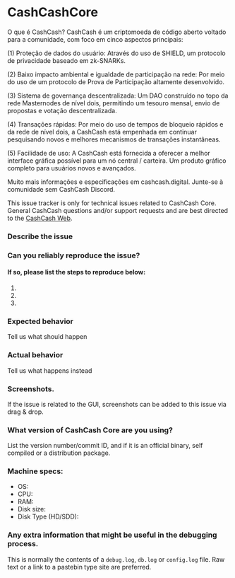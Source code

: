 # CashCashCore
O que é CashCash? CashCash é um criptomoeda de código aberto voltado para a comunidade, com foco em cinco aspectos principais:

(1) Proteção de dados do usuário: Através do uso de SHIELD, um protocolo de privacidade baseado em zk-SNARKs.

(2) Baixo impacto ambiental e igualdade de participação na rede: Por meio do uso de um protocolo de Prova de Participação altamente desenvolvido.

(3) Sistema de governança descentralizada: Um DAO construído no topo da rede Masternodes de nível dois, permitindo um tesouro mensal, envio de propostas e votação descentralizada.

(4) Transações rápidas: Por meio do uso de tempos de bloqueio rápidos e da rede de nível dois, a CashCash está empenhada em continuar pesquisando novos e melhores mecanismos de transações instantâneas.

(5) Facilidade de uso: A CashCash está fornecida a oferecer a melhor interface gráfica possível para um nó central / carteira. Um produto gráfico completo para usuários novos e avançados.

Muito mais informações e especificações em cashcash.digital. Junte-se à comunidade sem CashCash Discord.
<!--- Remove this description and sections that do not apply -->

This  issue tracker is only for technical issues related to CashCash Core.
General CashCash questions and/or support requests and are best directed to the [CashCash Web](https://csbitcoin.org).

### Describe the issue

### Can you reliably reproduce the issue?
#### If so, please list the steps to reproduce below:
1.
2.
3.

### Expected behavior
Tell us what should happen

### Actual behavior
Tell us what happens instead

### Screenshots.
If the issue is related to the GUI, screenshots can be added to this issue via drag & drop.

### What version of CashCash Core are you using?
List the version number/commit ID, and if it is an official binary, self compiled or a distribution package.

### Machine specs:
- OS:
- CPU:
- RAM:
- Disk size:
- Disk Type (HD/SDD):

### Any extra information that might be useful in the debugging process.
This is normally the contents of a `debug.log`, `db.log` or `config.log` file. Raw text or a link to a pastebin type site are preferred.
